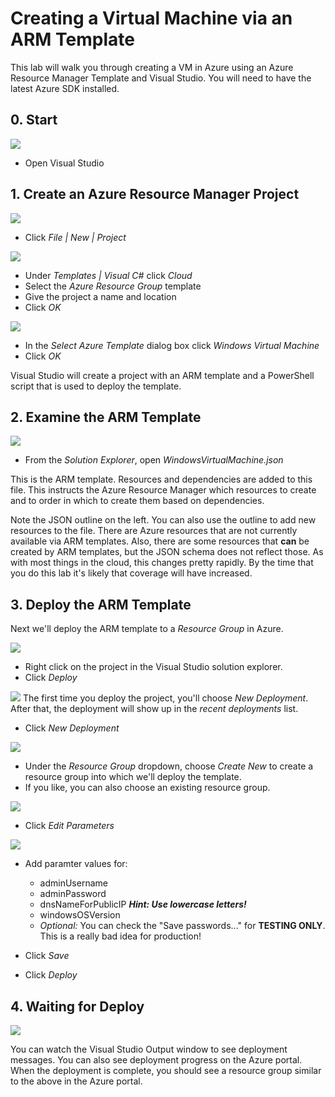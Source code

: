 # Creating a Virtual Machine via an ARM Template

This lab will walk you through creating a VM in Azure using an Azure Resource Manager Template and Visual Studio. You will need to have the latest Azure SDK installed.

## 0. Start

![](media/CreateVM-ARM-01.png)
* Open Visual Studio

## 1. Create an Azure Resource Manager Project
![](media/CreateVM-ARM-02.png)
* Click *File | New | Project*

![](media/CreateVM-ARM-03.png)
* Under *Templates | Visual C#* click *Cloud*
* Select the *Azure Resource Group* template
* Give the project a name and location
* Click *OK* 

![](media/CreateVM-ARM-04.png)
* In the *Select Azure Template* dialog box click *Windows Virtual Machine*
* Click *OK*

Visual Studio will create a project with an ARM template and a PowerShell script that is used to deploy the template.

## 2. Examine the ARM Template
![](media/CreateVM-ARM-05.png)
* From the *Solution Explorer*, open *WindowsVirtualMachine.json* 

This is the ARM template. Resources and dependencies are added to this file. This instructs the Azure Resource Manager which resources to create and to order in which to create them based on dependencies.  

Note the JSON outline on the left. You can also use the outline to add new resources to the file. There are Azure resources that are not currently available via ARM templates. Also, there are some resources that __can__ be created by ARM templates, but the JSON schema does not reflect those. As with most things in the cloud, this changes pretty rapidly. By the time that you do this lab it's likely that coverage will have increased.

## 3. Deploy the ARM Template
Next we'll deploy the ARM template to a *Resource Group* in Azure.

![](media/CreateVM-ARM-06.png)
* Right click on the project in the Visual Studio solution explorer.
* Click *Deploy*

![](media/CreateVM-ARM-07.png)
The first time you deploy the project, you'll choose *New Deployment*. After that, the deployment will show up in the  *recent deployments* list.
* Click *New Deployment*

![](media/CreateVM-ARM-08.png)
* Under the *Resource Group* dropdown, choose *Create New* to create a resource group into which we'll deploy the template.
* If you like, you can also choose an existing resource group.

![](media/CreateVM-ARM-09.png)
* Click *Edit Parameters*

![](media/CreateVM-ARM-10.png)
* Add paramter values for:
    * adminUsername
    * adminPassword
    * dnsNameForPublicIP **_Hint: Use lowercase letters!_**
    * windowsOSVersion
    * *Optional:* You can check the "Save passwords..." for **TESTING ONLY**. This is a really bad idea for production!
    
* Click *Save*
* Click *Deploy*

## 4. Waiting for Deploy
![](media/CreateVM-ARM-11.png)

You can watch the Visual Studio Output window to see deployment messages. You can also see deployment progress on the Azure portal. When the deployment is complete, you should see a resource group similar to the above in the Azure portal.

